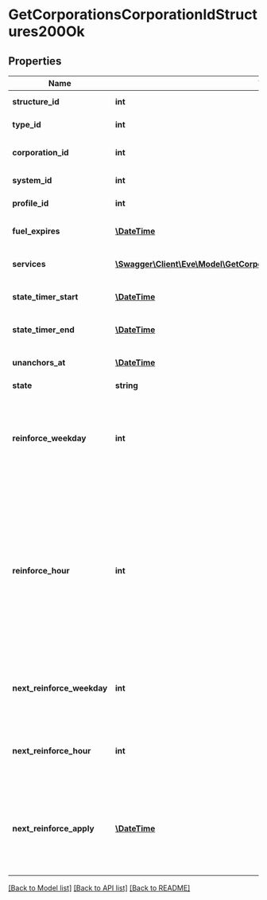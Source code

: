 # GetCorporationsCorporationIdStructures200Ok

## Properties
Name | Type | Description | Notes
------------ | ------------- | ------------- | -------------
**structure_id** | **int** | The Item ID of the structure | 
**type_id** | **int** | The type id of the structure | 
**corporation_id** | **int** | ID of the corporation that owns the structure | 
**system_id** | **int** | The solar system the structure is in | 
**profile_id** | **int** | The id of the ACL profile for this citadel | 
**fuel_expires** | [**\DateTime**](\DateTime.md) | Date on which the structure will run out of fuel | [optional] 
**services** | [**\Swagger\Client\Eve\Model\GetCorporationsCorporationIdStructuresService[]**](GetCorporationsCorporationIdStructuresService.md) | Contains a list of service upgrades, and their state | [optional] 
**state_timer_start** | [**\DateTime**](\DateTime.md) | Date at which the structure entered it&#39;s current state | [optional] 
**state_timer_end** | [**\DateTime**](\DateTime.md) | Date at which the structure will move to it&#39;s next state | [optional] 
**unanchors_at** | [**\DateTime**](\DateTime.md) | Date at which the structure will unanchor | [optional] 
**state** | **string** | state string | 
**reinforce_weekday** | **int** | The day of the week when the structure exits its final reinforcement period and becomes vulnerable to attack against its hull. Monday is 0 and Sunday is 6. | 
**reinforce_hour** | **int** | The hour of day that determines the four hour window when the structure will randomly exit its reinforcement periods and become vulnerable to attack against its armor and/or hull. The structure will become vulnerable at a random time that is +/- 2 hours centered on the value of this property. | 
**next_reinforce_weekday** | **int** | The requested change to reinforce_weekday that will take effect at the time shown by next_reinforce_apply. | [optional] 
**next_reinforce_hour** | **int** | The requested change to reinforce_hour that will take effect at the time shown by next_reinforce_apply. | [optional] 
**next_reinforce_apply** | [**\DateTime**](\DateTime.md) | The date and time when the structure&#39;s newly requested reinforcement times (e.g. next_reinforce_hour and next_reinforce_day) will take effect. | [optional] 

[[Back to Model list]](../README.md#documentation-for-models) [[Back to API list]](../README.md#documentation-for-api-endpoints) [[Back to README]](../README.md)


